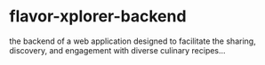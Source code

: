 # flavor-xplorer-backend
the backend of a web application designed to facilitate the sharing, discovery, and engagement with diverse culinary recipes...
